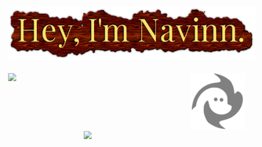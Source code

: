 <!-- <h5 align="center">
  <a href="https://navn.me/" target="_blank">
    <img width="700" src="./assets/info.svg" />
  </a>
</h5> -->
<!--
```
/*

                            .ohhs+:`                    
                             `/mMMMmy/.                 
                                /NMMMMMd+`              
                                 oMMMMMMMMy.            
                       `:/osyhdmNMMMMMMMMMMN-           
                   -ohNMMMMMMMMMMMMMMMMMMMMMN.          
                -sNMMMMMmhhyyyhmMMMMMMMMMMMMMh          
              :dMMMNy+.          -+dMMMMMMMMMM.         
            -dMMMd/                 -hMMMMMMMM+ +yy/    
           oMMMd:                     /MMMMMMMmmMMMMm-  
          yMMMo                        +MMMMMMMMMMMMMN` 
         yMMM/             -hds  +yo`   NMMMMMMMMMMMMM/ 
        +MMM+       .+.    -mNy `NMM:   NMMMMMMMMMMMMM+ 
       `NMMd       +MMd           .`    NMMMMMMMMMMMMM. 
       +MMM:      /MMMM:                :sdMMMMMMMMMMy  
       dMm+       mMMMMm`                  `MMMMMMMMd`  
       h:         MMMMMMm.                 oMMMMMMMd`   
                  NMMMMMMMy-             .yMMMMMMMo     
                  yMMMMMMMMMmy+-.` ``-/smMMMMMMMy.      
                  .MMMMMMMMMMMMMMMMMMMMMMMMMMmo`        
                   /MMMMMMMMMMMMMMMMMMMMMNh+.           
                    /MMMMMMMMMMMMMNdys+:`               
                     -dMMMMMMMMMd.                      
                       -odMMMMMMM+                      
                          `/sdMMMMmo.                   
                               .:+oyyo.                    
                                                              */
 
export const navn: WhoAmI<User> = {
  name: 'Navinn Ravindaran',
  school: 'CS + Stats 2023 @UToronto',
  work: 'Full Stack Developer @Halo + Incoming @MLH',
  quote: async () => {
    return Promise.resolve(
      'Why waste time say lot word when few word do trick.'
    )
  },
}
```
 -->
 <h5 align="center"><img src="./assets/name.png" /></h5>
<div align="center">
<a href="https://navn.me" target="_blank">
  <img width="350" align="left" src="https://github-readme-stats.vercel.app/api?username=navn-r&theme=merko">
</a>
<a href="https://www.youtube.com/watch?v=dQw4w9WgXcQ" target="_blank">
  <img src="./assets/Logo.svg" height="115">
</a>
<a href="https://navn.me" target="_blank">
  <img width="350" align="right" src="https://github-readme-stats.vercel.app/api/wakatime?username=navn&theme=merko&langs_count=5">
</a>
</div>
